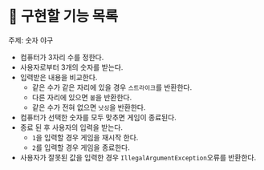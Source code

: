 # 🚀 구현할 기능 목록

주제: 숫자 야구

- 컴퓨터가 3자리 수를 정한다.
- 사용자로부터 3개의 숫자를 받는다.
- 입력받은 내용을 비교한다.
  - 같은 수가 같은 자리에 있을 경우 `스트라이크`를 반환한다.
  - 다른 자리에 있으면 `볼`을 반환한다.
  - 같은 수가 전혀 없으면 `낫싱`을 반환한다.
- 컴퓨터가 선택한 숫자를 모두 맞추면 게임이 종료된다.
- 종료 된 후 사용자의 입력을 받는다.
  - `1`을 입력할 경우 게임을 재시작 한다.
  - `2`를 입력할 경우 게임을 종료한다.
- 사용자가 잘못된 값을 입력한 경우 `IllegalArgumentException`오류를 반환한다.